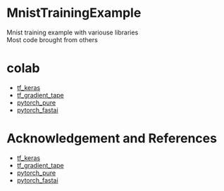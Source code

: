# MnistTrainingExample
Mnist training example with variouse libraries   
Most code brought from others   
   
   
# colab
- [tf_keras](https://drive.google.com/file/d/1mEVQ24MHwYkMImClNm-xJt4NIV00_19U/view?usp=sharing)     
- [tf_gradient_tape](https://drive.google.com/file/d/1yOYO91Ba_1LWZ7ROvKXMvZq29sI-wfFa/view?usp=sharing)      
- [pytorch_pure](https://drive.google.com/file/d/14ev4cgQ2OKiW0iReeOMVunGlYVd8rl_-/view?usp=sharing)    
- [pytorch_fastai](https://drive.google.com/file/d/1hWzsldvaZrp8TXVCgqon5eIddwBFhHSH/view?usp=sharing)     
    
    
# Acknowledgement and References     
- [tf_keras](https://www.tensorflow.org/tutorials/quickstart/beginner)    
- [tf_gradient_tape](https://www.tensorflow.org/tutorials/quickstart/advanced)    
- [pytorch_pure](https://github.com/pytorch/examples/blob/master/mnist/main.py)    
- [pytorch_fastai](https://www.analyticsvidhya.com/blog/2021/05/training-state-of-the-art-deep-learning-models-with-fast-ai/)    
